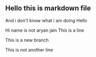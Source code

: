 ## Hello this is markdown file

And i don't know what i am doing
Hello

Hi name is not aryan jain
This is a line

This is a new branch

This is not another line
